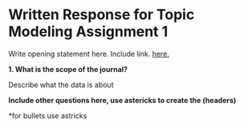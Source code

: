 
# Written Response for Topic Modeling Assignment 1

Write opening statement here. Include link. [here.](https://katietritt.github.io/dh-topic-models/) 

**1. What is the scope of the journal?**

Describe what the data is about 

**Include other questions here, use astericks to create the (headers)** 

*for bullets use astricks
